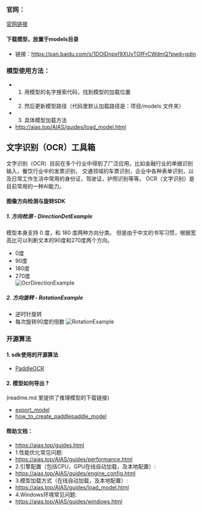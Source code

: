 ### 官网：
[官网链接](https://www.aias.top/)

#### 下载模型，放置于models目录
- 链接：https://pan.baidu.com/s/1DOlDnpxf8XUvTGfFrCWdmQ?pwd=gdin

### 模型使用方法：
- 1. 用模型的名字搜索代码，找到模型的加载位置
- 2. 然后更新模型路径（代码里默认加载路径是：项目/models 文件夹）
- 3. 具体模型加载方法
- http://aias.top/AIAS/guides/load_model.html


## 文字识别（OCR）工具箱
文字识别（OCR）目前在多个行业中得到了广泛应用，比如金融行业的单据识别输入，餐饮行业中的发票识别，
交通领域的车票识别，企业中各种表单识别，以及日常工作生活中常用的身份证，驾驶证，护照识别等等。
OCR（文字识别）是目前常用的一种AI能力。

#### 图像方向检测与旋转SDK

##### 1. 方向检测 - DirectionDetExample
模型本身支持 0 度，和 180 度两种方向分类。
但是由于中文的书写习惯，根据宽高比可以判断文本的90度和270度两个方向。
- 0度
- 90度
- 180度
- 270度   
![OcrDirectionExample](https://aias-home.oss-cn-beijing.aliyuncs.com/AIAS/OCR/images/OcrDirectionExample.jpeg)

##### 2. 方向旋转 - RotationExample
- 逆时针旋转
- 每次旋转90度的倍数
  ![RotationExample](https://aias-home.oss-cn-beijing.aliyuncs.com/AIAS/OCR/images/RotationExample.jpeg)



### 开源算法
#### 1. sdk使用的开源算法
- [PaddleOCR](https://github.com/PaddlePaddle/PaddleOCR)

#### 2. 模型如何导出 ?
(readme.md 里提供了推理模型的下载链接)
- [export_model](https://github.com/PaddlePaddle/PaddleOCR/blob/release%2F2.5/tools/export_model.py)
- [how_to_create_paddlepaddle_model](http://docs.djl.ai/docs/paddlepaddle/how_to_create_paddlepaddle_model_zh.html)



#### 帮助文档：
- https://aias.top/guides.html
- 1.性能优化常见问题:
- https://aias.top/AIAS/guides/performance.html
- 2.引擎配置（包括CPU，GPU在线自动加载，及本地配置）:
- https://aias.top/AIAS/guides/engine_config.html
- 3.模型加载方式（在线自动加载，及本地配置）:
- https://aias.top/AIAS/guides/load_model.html
- 4.Windows环境常见问题:
- https://aias.top/AIAS/guides/windows.html